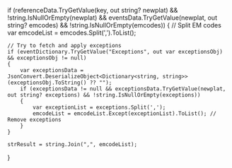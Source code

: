 if (referenceData.TryGetValue(key, out string? newplat) && !string.IsNullOrEmpty(newplat) &&
    eventsData.TryGetValue(newplat, out string? emcodes) && !string.IsNullOrEmpty(emcodes))
{
    // Split EM codes
    var emcodeList = emcodes.Split(',').ToList();

    // Try to fetch and apply exceptions
    if (eventDictionary.TryGetValue("Exceptions", out var exceptionsObj) && exceptionsObj != null)
    {
        var exceptionsData = JsonConvert.DeserializeObject<Dictionary<string, string>>(exceptionsObj.ToString() ?? "");
        if (exceptionsData != null && exceptionsData.TryGetValue(newplat, out string? exceptions) && !string.IsNullOrEmpty(exceptions))
        {
            var exceptionList = exceptions.Split(',');
            emcodeList = emcodeList.Except(exceptionList).ToList(); // Remove exceptions
        }
    }

    strResult = string.Join(",", emcodeList);
}
